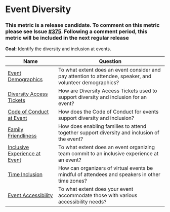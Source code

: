 # Event Diversity

### This metric is a release candidate. To comment on this metric please see Issue [#375](https://github.com/chaoss/wg-diversity-inclusion/issues/375). Following a comment period, this metric will be included in the next regular release

**Goal:** Identify the diversity and inclusion at events.

Name | Question
--- | ---
[Event Demographics](event-demographics.md) | To what extent does an event consider and pay attention to attendee, speaker, and volunteer demographics?
[Diversity Access Tickets](diversity-access-tickets.md) | How are Diversity Access Tickets used to support diversity and inclusion for an event?
[Code of Conduct at Event](event-code-of-conduct.md) | How does the Code of Conduct for events support diversity and inclusion?
[Family Friendliness](family-friendliness.md) | How does enabling families to attend together support diversity and inclusion of the event?
[Inclusive Experience at Event](inclusive-experience.md) | To what extent does an event organizing team commit to an inclusive experience at an event?
[Time Inclusion](time-inclusion.md) | How can organizers of virtual events be mindful of attendees and speakers in other time zones?
[Event Accessibility](event-accessibility.md) | To what extent does your event accommodate those with various accessibility needs?
